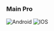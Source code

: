 
### Main Pro

<div id="badges">
  <a>
    <img src="https://img.shields.io/badge/android-green?style=for-the-badge&logo=android&logoColor=white" alt="Android"/>
  </a>
  <a>
    <img src="https://img.shields.io/badge/iphone-blue?style=for-the-badge&logo=apple&logoColor=white" alt="IOS"/>
  </a>
 
</div>
